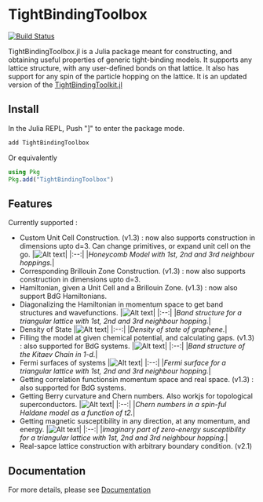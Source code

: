 # TightBindingToolbox

[![Build Status](https://github.com/sandrewkhardy/TightBindingToolbox.jl/actions/workflows/CI.yml/badge.svg?branch=main)](https://github.com/sandrewkhardy/TightBindingToolbox.jl/actions/workflows/CI.yml?query=branch%3Amain)

TightBindingToolbox.jl is a Julia package meant for constructing, and obtaining useful properties of generic tight-binding models. It supports any lattice structure, with any user-defined bonds on that lattice. It also has support for any spin of the particle hopping on the lattice. It is an updated version of the [TightBindingToolkit.jl](https://github.com/Anjishnubose/TightBindingToolkit.jl)
## Install
In the Julia REPL, Push "]" to enter the package mode.
```julia
add TightBindingToolbox
```
Or equivalently
```julia
using Pkg
Pkg.add("TightBindingToolbox")
```

## Features
Currently supported :
* Custom Unit Cell Construction. (v1.3) : now also supports construction in dimensions upto d=3. Can change primitives, or expand unit cell on the go.
    |![Alt text](./docs/src/Figures/Honeycomb_123NN_UC.png)|
    |:--:| 
    |*Honeycomb Model with 1st, 2nd and 3rd neighbour hoppings.*|
* Corresponding Brillouin Zone Construction. (v1.3) : now also supports construction in dimensions upto d=3.
* Hamiltonian, given a Unit Cell and a Brillouin Zone. (v1.3) : now also support BdG Hamiltonians.
* Diagonalizing the Hamiltonian in momentum space to get band structures and wavefunctions.
    |![Alt text](./docs/src/Figures/Triangle_123NN_bandStructure.png)|
    |:--:| 
    |*Band structure for a triangular lattice with 1st, 2nd and 3rd neighbour hopping.*|
* Density of State 
    |![Alt text](./docs/src/Figures/Graphene_DOS.png)|
    |:--:| 
    |*Density of state of graphene.*|
* Filling the model at given chemical potential, and calculating gaps. (v1.3) : also supported for BdG systems.
    |![Alt text](./docs/src/Figures/KitaevChain.png)|
    |:--:| 
    |*Band structure of the Kitaev Chain in 1-d.*|
* Fermi surfaces of systems
    |![Alt text](./docs/src/Figures/Triangle_123NN_FS.png)|
    |:--:| 
    |*Fermi surface for a triangular lattice with 1st, 2nd and 3rd neighbour hopping.*|
* Getting correlation functionsin momentum space and real space. (v1.3) : also supported for BdG systems.
* Getting Berry curvature and Chern numbers. Also workjs for topological superconductors.
    |![Alt text](./docs/src/Figures/Haldane_Chern.png)|
    |:--:| 
    |*Chern numbers in a spin-ful Haldane model as a function of t2.*|
* Getting magnetic susceptibility in any direction, at any momentum, and energy.
    |![Alt text](./docs/src/Figures/Triangle_123NN_chi.png)|
    |:--:| 
    |*imaginary part of zero-energy susceptibility for a triangular lattice with 1st, 2nd and 3rd neighbour hopping.*|
* Real-sapce lattice construction with arbitrary boundary condition. (v2.1)

## Documentation
For more details, please see [Documentation](https://andrewkhardy.github.io/TightBindingToolbox.jl/dev/)
